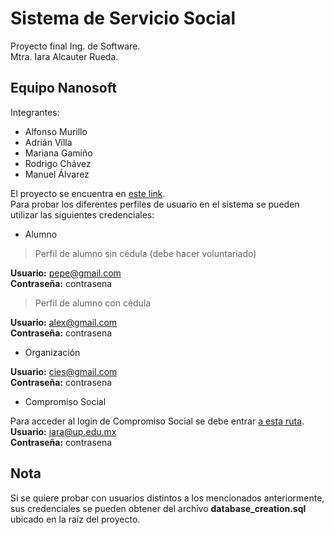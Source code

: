 # Sistema de Servicio Social

Proyecto final Ing. de Software.\
Mtra. Iara Alcauter Rueda.

## Equipo Nanosoft

Integrantes:
* Alfonso Murillo
* Adrián Villa
* Mariana Gamiño
* Rodrigo Chávez
* Manuel Álvarez

El proyecto se encuentra en [este link](https://nanosoft-web.000webhostapp.com/).\
Para probar los diferentes perfiles de usuario en el sistema se pueden utilizar las siguientes credenciales:

* Alumno
> Perfil de alumno sin cédula (debe hacer voluntariado)

**Usuario:** pepe@gmail.com\
**Contraseña:** contrasena

> Perfil de alumno con cédula

**Usuario:** alex@gmail.com\
**Contraseña:** contrasena

* Organización

**Usuario:** cies@gmail.com\
**Contraseña:** contrasena

* Compromiso Social

Para acceder al login de Compromiso Social se debe entrar [a esta ruta](https://nanosoft-web.000webhostapp.com/admin).\
**Usuario:** iara@up.edu.mx\
**Contraseña:** contrasena

## Nota

Si se quiere probar con usuarios distintos a los mencionados anteriormente, sus credenciales se pueden obtener del archivo **database_creation.sql** ubicado en la raíz del proyecto.
